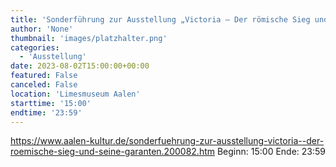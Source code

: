 ```yaml
---
title: 'Sonderführung zur Ausstellung „Victoria – Der römische Sieg und seine Garanten“'
author: 'None'
thumbnail: 'images/platzhalter.png'
categories:
  - 'Ausstellung'
date: 2023-08-02T15:00:00+00:00
featured: False
canceled: False
location: 'Limesmuseum Aalen'
starttime: '15:00'
endtime: '23:59'
---
```

https://www.aalen-kultur.de/sonderfuehrung-zur-ausstellung-victoria--der-roemische-sieg-und-seine-garanten.200082.htm
Beginn: 15:00
 Ende: 23:59